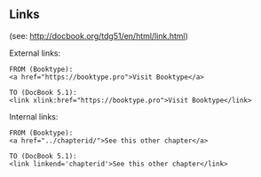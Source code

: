 ## Links

(see: http://docbook.org/tdg51/en/html/link.html)

External links:
```
FROM (Booktype):
<a href="https://booktype.pro">Visit Booktype</a>

TO (DocBook 5.1):
<link xlink:href="https://booktype.pro">Visit Booktype</link>
```

Internal links:
```
FROM (Booktype):
<a href="../chapterid/">See this other chapter</a>

TO (DocBook 5.1):
<link linkend='chapterid'>See this other chapter</link>
```